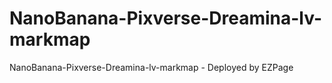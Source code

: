 # NanoBanana-Pixverse-Dreamina-lv-markmap
NanoBanana-Pixverse-Dreamina-lv-markmap - Deployed by EZPage
